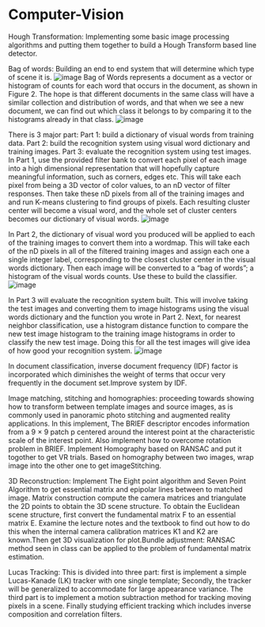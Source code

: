 # Computer-Vision
Hough Transformation:
Implementing some basic image processing algorithms and putting them together to build a Hough Transform based line detector.

Bag of words:
Building an end to end system that will determine which type of scene it is.
![image](https://github.com/zhaxuefan/image/blob/master/718.png)
Bag of Words represents a document as a vector or histogram of counts for each word that occurs in the document, as shown in Figure 2. The hope is that different documents in the same class will have a similar collection and distribution of words, and that when we see a new document, we can find out which class it belongs to by comparing it to the histograms already in that class.
![image](https://github.com/zhaxuefan/image/blob/master/7181.png)

There is 3 major part: 
Part 1: build a dictionary of visual words from training data.
Part 2: build the recognition system using visual word dictionary and training images.
Part 3: evaluate the recognition system using test images.
In Part 1, use the provided filter bank to convert each pixel of each image into a high dimensional representation that will hopefully capture meaningful information, such as corners, edges etc. This will take each pixel from being a 3D vector of color values, to
an nD vector of filter responses. Then take these nD pixels from all of the training images and and run K-means clustering to find groups of pixels. Each resulting cluster center will become a visual word, and the whole set of cluster centers becomes our dictionary of
visual words.
![image](https://github.com/zhaxuefan/image/blob/master/7182.png)

In Part 2, the dictionary of visual word you produced will be applied to each of the training images to convert them into a wordmap. This will take each of the nD pixels in all of the filtered training images and assign each one a single integer label, corresponding to the
closest cluster center in the visual words dictionary. Then each image will be converted to a “bag of words”; a histogram of the visual words counts. Use these to build the classifier.
![image](https://github.com/zhaxuefan/image/blob/master/7183.png)

In Part 3 will evaluate the recognition system built. This will involve taking the test images and converting them to image histograms using the visual words dictionary and the function you wrote in Part 2. Next, for nearest neighbor classification,  use a
histogram distance function to compare the new test image histogram to the training image histograms in order to classify the new test image. Doing this for all the test images will give idea of how good your recognition system.
![image](https://github.com/zhaxuefan/image/blob/master/7184.png)

In document classification, inverse document frequency (IDF) factor is incorporated which diminishes the weight of terms that occur very frequently in the document set.Improve system by IDF.



Image matching, stitching and homographies: 
proceeding towards showing how to transform between template images and source images, as is commonly used in panoramic photo stitching and augmented reality applications.
In this implement, The BRIEF descriptor encodes information from a 9 × 9 patch p centered around the interest point at the characteristic scale of the interest point. Also implement how to overcome rotation problem in BRIEF. Implement Homography based on RANSAC and put it togother to get VR trials.
Based on homography between two images, wrap image into the other one to get imageStitching.


3D Reconstruction:
Implement The Eight point algorithm and Seven Point Algorithm to get essential matrix and epipolar lines between to matched image. 
Matrix construction compute the camera matrices and triangulate the 2D points to obtain the 3D scene structure. To obtain the Euclidean scene structure, first convert the fundamental matrix F to an essential matrix E. Examine the lecture notes and the textbook to find out how to do this when the internal camera calibration matrices K1 and K2 are known.Then get 3D visualization for plot.Bundle adjustment: RANSAC method seen in class can be applied to the problem of fundamental matrix estimation.


Lucas Tracking: This is divided into three part: first is implement a simple Lucas-Kanade (LK) tracker with one single template; Secondly, the tracker will be generalized to accommodate for large appearance variance. The third part is to implement a motion subtraction method for tracking moving pixels in a scene. Finally studying efficient tracking which includes inverse composition and correlation filters.
